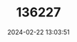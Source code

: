 ---
title: "136227"
category: "Philander deltae"
draft: false
date: 2024-02-22 13:03:51
languages:
  English: ["Delta Opossum", "Deltaic Four-eyed Opossum"]
---